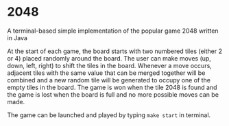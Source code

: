 # 2048
A terminal-based simple implementation of the popular game 2048 written in Java

At the start of each game, the board starts
with two numbered tiles (either 2 or 4) placed randomly around the board. The user
can make moves (up, down, left, right) to shift the tiles in the board. Whenever a move
occurs, adjacent tiles with the same value that can be merged together will be combined
and a new random tile will be generated to occupy one of the empty tiles in the board.
The game is won when the tile 2048 is found and the game is lost when the board is
full and no more possible moves can be made. 

The game can be launched and played by
typing `make start` in terminal.
